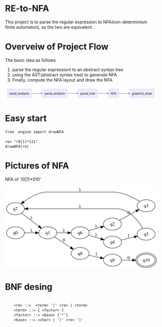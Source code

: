 # RE-to-NFA
This project is to parse the regular expression to NFA(non-determinism finite automaton), as the two are equivalent. 

# Overveiw of Project Flow
The basic idea as follows
1. parse the regular expressiont to an abstract syntax tree
2. using the AST(abstract syntax tree) to generate NFA
3. Finally, compute the NFA layout and draw the NFA. 

![image](https://github.com/wenbinhuang9/RE-to-NFA/blob/master/flow.png)

# Easy start 
```
from  engine import drawNFA

re= "(0|1)*111"
drawNFA(re)
```

# Pictures of NFA
NFA of '(0|1)*010'

![image](https://github.com/wenbinhuang9/RE-to-NFA/blob/master/test_combination1.svg)

# BNF desing

```

    <re> ::=  <term> '|' <re> | <term>
    <term> ::= { <factor> }
    <factor> ::= <base> {'*'}
    <base> ::= <char> | '(' <re> ')'
  
```
